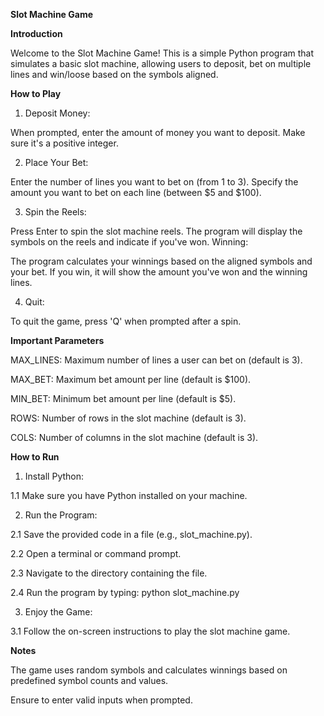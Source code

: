 **Slot Machine Game**

**Introduction**

Welcome to the Slot Machine Game! This is a simple Python program that simulates a basic slot machine, allowing users to deposit, bet on multiple lines and win/loose based on the symbols aligned.

**How to Play**

1. Deposit Money:

When prompted, enter the amount of money you want to deposit. Make sure it's a positive integer.

2. Place Your Bet:

Enter the number of lines you want to bet on (from 1 to 3).
Specify the amount you want to bet on each line (between $5 and $100).

3. Spin the Reels:

Press Enter to spin the slot machine reels.
The program will display the symbols on the reels and indicate if you've won.
Winning:

The program calculates your winnings based on the aligned symbols and your bet.
If you win, it will show the amount you've won and the winning lines.

4. Quit:

To quit the game, press 'Q' when prompted after a spin.

**Important Parameters**

MAX_LINES: Maximum number of lines a user can bet on (default is 3).

MAX_BET: Maximum bet amount per line (default is $100).

MIN_BET: Minimum bet amount per line (default is $5).

ROWS: Number of rows in the slot machine (default is 3).

COLS: Number of columns in the slot machine (default is 3).

**How to Run**

1. Install Python:

1.1 Make sure you have Python installed on your machine.

2. Run the Program:

2.1 Save the provided code in a file (e.g., slot_machine.py).

2.2 Open a terminal or command prompt.

2.3 Navigate to the directory containing the file.

2.4 Run the program by typing: python slot_machine.py

3. Enjoy the Game: 

3.1 Follow the on-screen instructions to play the slot machine game.

**Notes**

The game uses random symbols and calculates winnings based on predefined symbol counts and values.

Ensure to enter valid inputs when prompted.
